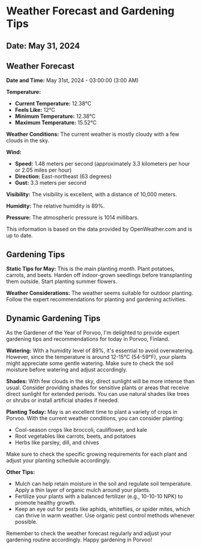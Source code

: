 # Weather Forecast and Gardening Tips
## Date: May 31, 2024

## Weather Forecast
**Date and Time:** May 31st, 2024 - 03:00:00 (3:00 AM)

**Temperature:**
- **Current Temperature:** 12.38°C
- **Feels Like:** 12°C
- **Minimum Temperature:** 12.38°C
- **Maximum Temperature:** 15.52°C

**Weather Conditions:** The current weather is mostly cloudy with a few clouds in the sky.

**Wind:**
- **Speed:** 1.48 meters per second (approximately 3.3 kilometers per hour or 2.05 miles per hour)
- **Direction:** East-northeast (63 degrees)
- **Gust:** 3.3 meters per second

**Visibility:** The visibility is excellent, with a distance of 10,000 meters.

**Humidity:** The relative humidity is 89%.

**Pressure:** The atmospheric pressure is 1014 millibars.

This information is based on the data provided by OpenWeather.com and is up to date.
## Gardening Tips
**Static Tips for May:**
This is the main planting month. Plant potatoes, carrots, and beets. Harden off indoor-grown seedlings before transplanting them outside. Start planting summer flowers.

**Weather Considerations:**
The weather seems suitable for outdoor planting. Follow the expert recommendations for planting and gardening activities.
## Dynamic Gardening Tips
As the Gardener of the Year of Porvoo, I'm delighted to provide expert gardening tips and recommendations for today in Porvoo, Finland.

**Watering:** With a humidity level of 89%, it's essential to avoid overwatering. However, since the temperature is around 12-15°C (54-59°F), your plants might appreciate some gentle watering. Make sure to check the soil moisture before watering and adjust accordingly.

**Shades:** With few clouds in the sky, direct sunlight will be more intense than usual. Consider providing shades for sensitive plants or areas that receive direct sunlight for extended periods. You can use natural shades like trees or shrubs or install artificial shades if needed.

**Planting Today:** May is an excellent time to plant a variety of crops in Porvoo. With the current weather conditions, you can consider planting:

* Cool-season crops like broccoli, cauliflower, and kale
* Root vegetables like carrots, beets, and potatoes
* Herbs like parsley, dill, and chives

Make sure to check the specific growing requirements for each plant and adjust your planting schedule accordingly.

**Other Tips:**

* Mulch can help retain moisture in the soil and regulate soil temperature. Apply a thin layer of organic mulch around your plants.
* Fertilize your plants with a balanced fertilizer (e.g., 10-10-10 NPK) to promote healthy growth.
* Keep an eye out for pests like aphids, whiteflies, or spider mites, which can thrive in warm weather. Use organic pest control methods whenever possible.

Remember to check the weather forecast regularly and adjust your gardening routine accordingly. Happy gardening in Porvoo!